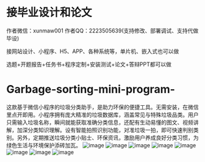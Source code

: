 # 接毕业设计和论文
作者微信：xunmaw001  作者QQ：2223505639(支持修改、部署调试、支持代做毕设)

接网站设计、小程序、H5、APP、各种系统等，单片机、嵌入式也可以做

选题+开题报告+任务书+程序定制+安装测试+论文+答辩PPT都可以做
# Garbage-sorting-mini-program-
这款基于微信小程序的垃圾分类助手，是助力环保的便捷工具。无需安装，在微信里点开即用。小程序拥有庞大精准的垃圾数据库，涵盖常见与特殊垃圾品类。用户只需输入垃圾名称，瞬间就能获取准确分类信息，还配有生动易懂的图文、视频讲解，加深分类知识理解。设有智能拍照识别功能，对准垃圾一拍，即可快速判别类别。另外，定期推送垃圾分类小贴士、环保资讯，激励用户养成良好分类习惯，为绿色生活与环境保护添砖加瓦。 
![image](https://github.com/user-attachments/assets/a09b98e2-e2f7-4a79-819f-ae5e2088cb7f)
![image](https://github.com/user-attachments/assets/a79d119f-91fb-4f2b-8014-24591fc40744)
![image](https://github.com/user-attachments/assets/848ae840-65ee-4dcc-897c-c6d76a0a035e)
![image](https://github.com/user-attachments/assets/1f949a26-1dc3-40e0-a0bf-0f9e4c0859fd)
![image](https://github.com/user-attachments/assets/74df6315-a74c-440e-ac73-e6e542e55dfb)
![image](https://github.com/user-attachments/assets/fde48978-95c3-4be2-a693-2c736afc46e3)
![image](https://github.com/user-attachments/assets/d8a46572-f657-4b39-9fbe-4f95dededd57)
![image](https://github.com/user-attachments/assets/c79bb0aa-184a-469d-821a-3c6d3a0c2447)
